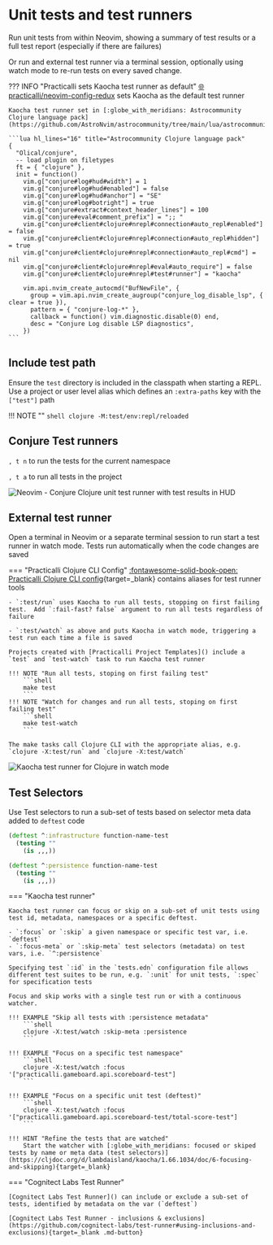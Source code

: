 # Unit tests and test runners

Run unit tests from within Neovim, showing a summary of test results or a full test report (especially if there are failures)

<!-- TODO: investigate test runner with links in test report to jump to tests / code that is cause of error -->

Or run and external test runner via a terminal session, optionally using watch mode to re-run tests on every saved change.

??? INFO "Practicalli sets Kaocha test runner as default"
    [:globe_with_meridians: practicalli/neovim-config-redux](https://github.com/practicalli/neovim-config-redux) sets Kaocha as the default test runner

    Kaocha test runner set in [:globe_with_meridians: Astrocommunity Clojure language pack](https://github.com/AstroNvim/astrocommunity/tree/main/lua/astrocommunity/pack/clojure)

    ```lua hl_lines="16" title="Astrocommunity Clojure language pack"
    {
      "Olical/conjure",
      -- load plugin on filetypes
      ft = { "clojure" },
      init = function()
        vim.g["conjure#log#hud#width"] = 1
        vim.g["conjure#log#hud#enabled"] = false
        vim.g["conjure#log#hud#anchor"] = "SE"
        vim.g["conjure#log#botright"] = true
        vim.g["conjure#extract#context_header_lines"] = 100
        vim.g["conjure#eval#comment_prefix"] = ";; "
        vim.g["conjure#client#clojure#nrepl#connection#auto_repl#enabled"] = false
        vim.g["conjure#client#clojure#nrepl#connection#auto_repl#hidden"] = true
        vim.g["conjure#client#clojure#nrepl#connection#auto_repl#cmd"] = nil
        vim.g["conjure#client#clojure#nrepl#eval#auto_require"] = false
        vim.g["conjure#client#clojure#nrepl#test#runner"] = "kaocha"

        vim.api.nvim_create_autocmd("BufNewFile", {
          group = vim.api.nvim_create_augroup("conjure_log_disable_lsp", { clear = true }),
          pattern = { "conjure-log-*" },
          callback = function() vim.diagnostic.disable(0) end,
          desc = "Conjure Log disable LSP diagnostics",
        })
    ```

## Include test path

Ensure the `test` directory is included in the classpath when starting a REPL.  Use a project or user level alias which defines an `:extra-paths` key with the `["test"]` path

!!! NOTE ""
    ```shell
    clojure -M:test/env:repl/reloaded
    ```

## Conjure Test runners

`, t n` to run the tests for the current namespace

`, t a` to run all tests in the project

![Neovim - Conjure Clojure unit test runner with test results in HUD](https://raw.githubusercontent.com/practicalli/graphic-design/live/editors/neovim/screenshots/neovim-conjure-tests-results-hud.png)


## External test runner

Open a terminal in Neovim or a separate terminal session to run start a test runner in watch mode.  Tests run automatically when the code changes are saved

=== "Practicalli Clojure CLI Config"
    [:fontawesome-solid-book-open: Practicalli Clojure CLI config](https://practical.li/clojure/clojure-cli/practicalli-config/){target=_blank} contains aliases for test runner tools

    - `:test/run` uses Kaocha to run all tests, stopping on first failing test.  Add `:fail-fast? false` argument to run all tests regardless of failure

    - `:test/watch` as above and puts Kaocha in watch mode, triggering a test run each time a file is saved

    Projects created with [Practicalli Project Templates]() include a `test` and `test-watch` task to run Kaocha test runner

    !!! NOTE "Run all tests, stoping on first failing test"
        ```shell
        make test
        ```
    !!! NOTE "Watch for changes and run all tests, stoping on first failing test"
        ```shell
        make test-watch
        ```

    The make tasks call Clojure CLI with the appropriate alias, e.g. `clojure -X:test/run` and `clojure -X:test/watch`

![Kaocha test runner for Clojure in watch mode](https://raw.githubusercontent.com/practicalli/graphic-design/live/clojure/testing/kaocha-test-runner-watch.png)


## Test Selectors

Use Test selectors to run a sub-set of tests based on selector meta data added to `deftest` code

```clojure
(deftest ^:infrastructure function-name-test
  (testing ""
    (is ,,,))

(deftest ^:persistence function-name-test
  (testing ""
    (is ,,,))
```

=== "Kaocha test runner"
    
    Kaocha test runner can focus or skip on a sub-set of unit tests using test id, metadata, namespaces or a specific deftest. 

    - `:focus` or `:skip` a given namespace or specific test var, i.e. `deftest` 
    - `:focus-meta` or `:skip-meta` test selectors (metadata) on test vars, i.e. `^:persistence`

    Specifying test `:id` in the `tests.edn` configuration file allows different test suites to be run, e.g. `:unit` for unit tests, `:spec` for specification tests 

    Focus and skip works with a single test run or with a continuous watcher.

    !!! EXAMPLE "Skip all tests with :persistence metadata"
        ```shell
        clojure -X:test/watch :skip-meta :persistence
        ```

    !!! EXAMPLE "Focus on a specific test namespace"
        ```shell
        clojure -X:test/watch :focus '["practicalli.gameboard.api.scoreboard-test"]
        ```
       
    !!! EXAMPLE "Focus on a specific unit test (deftest)"
        ```shell
        clojure -X:test/watch :focus '["practicalli.gameboard.api.scoreboard-test/total-score-test"]
        ```
       
    !!! HINT "Refine the tests that are watched"
        Start the watcher with [:globe_with_meridians: focused or skiped tests by name or meta data (test selectors)](https://cljdoc.org/d/lambdaisland/kaocha/1.66.1034/doc/6-focusing-and-skipping){target=_blank}



=== "Cognitect Labs Test Runner"

    [Cognitect Labs Test Runner]() can include or exclude a sub-set of tests, identified by metadata on the var (`deftest`)

    [Cognitect Labs Test Runner - inclusions & exclusions](https://github.com/cognitect-labs/test-runner#using-inclusions-and-exclusions){target=_blank .md-button} 
